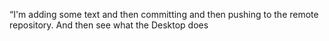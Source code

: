 “I'm adding some text and then committing and then pushing to the remote repository. And then see what the Desktop does